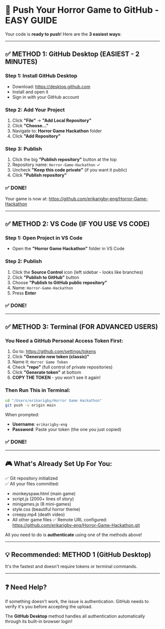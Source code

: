 # 🚀 Push Your Horror Game to GitHub - EASY GUIDE

Your code is **ready to push**! Here are the **3 easiest ways**:

---

## ✅ METHOD 1: GitHub Desktop (EASIEST - 2 MINUTES)

### Step 1: Install GitHub Desktop
- Download: https://desktop.github.com
- Install and open it
- Sign in with your GitHub account

### Step 2: Add Your Project
1. Click **"File"** → **"Add Local Repository"**
2. Click **"Choose..."**
3. Navigate to: **Horror Game Hackathon** folder
4. Click **"Add Repository"**

### Step 3: Publish
1. Click the big **"Publish repository"** button at the top
2. Repository name: `Horror-Game-Hackathon` ✓
3. Uncheck **"Keep this code private"** (if you want it public)
4. Click **"Publish repository"**

### ✅ DONE! 
Your game is now at: https://github.com/erikarigby-eng/Horror-Game-Hackathon

---

## ✅ METHOD 2: VS Code (IF YOU USE VS CODE)

### Step 1: Open Project in VS Code
- Open the **"Horror Game Hackathon"** folder in VS Code

### Step 2: Publish
1. Click the **Source Control** icon (left sidebar - looks like branches)
2. Click **"Publish to GitHub"** button
3. Choose **"Publish to GitHub public repository"**
4. Name: `Horror-Game-Hackathon`
5. Press **Enter**

### ✅ DONE!

---

## ✅ METHOD 3: Terminal (FOR ADVANCED USERS)

### You Need a GitHub Personal Access Token First:

1. Go to: https://github.com/settings/tokens
2. Click **"Generate new token (classic)"**
3. Name it: `Horror Game Token`
4. Check **"repo"** (full control of private repositories)
5. Click **"Generate token"** at bottom
6. **COPY THE TOKEN** - you won't see it again!

### Then Run This in Terminal:

```bash
cd "/Users/erikarigby/Horror Game Hackathon"
git push -u origin main
```

When prompted:
- **Username**: `erikarigby-eng`
- **Password**: Paste your token (the one you just copied)

### ✅ DONE!

---

## 🎮 What's Already Set Up For You:

✅ Git repository initialized  
✅ All your files committed:
   - monkeyspaw.html (main game)
   - script.js (2000+ lines of story)
   - minigames.js (8 mini-games)
   - style.css (beautiful horror theme)
   - creepy.mp4 (death video)
   - All other game files
✅ Remote URL configured: https://github.com/erikarigby-eng/Horror-Game-Hackathon.git

All you need to do is **authenticate** using one of the methods above!

---

## 💡 Recommended: METHOD 1 (GitHub Desktop)

It's the fastest and doesn't require tokens or terminal commands.

---

## ❓ Need Help?

If something doesn't work, the issue is authentication. GitHub needs to verify it's you before accepting the upload.

The **GitHub Desktop** method handles all authentication automatically through its built-in browser login!


